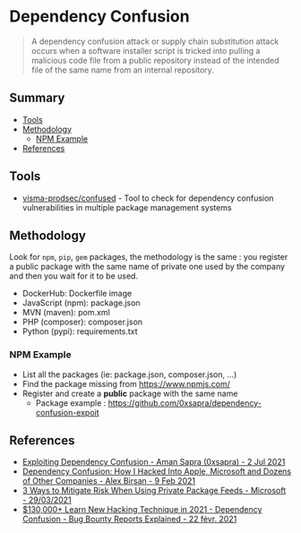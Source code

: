 # Dependency Confusion

> A dependency confusion attack or supply chain substitution attack occurs when a software installer script is tricked into pulling a malicious code file from a public repository instead of the intended file of the same name from an internal repository.

## Summary

* [Tools](#tools)
* [Methodology](#methodology)
    * [NPM Example](#npm-example)
* [References](#references)


## Tools

* [visma-prodsec/confused](https://github.com/visma-prodsec/confused) - Tool to check for dependency confusion vulnerabilities in multiple package management systems 


## Methodology

Look for `npm`, `pip`, `gem` packages, the methodology is the same : you register a public package with the same name of private one used by the company and then you wait for it to be used.

* DockerHub: Dockerfile image
* JavaScript (npm): package.json
* MVN (maven): pom.xml
* PHP (composer): composer.json
* Python (pypi): requirements.txt

### NPM Example

* List all the packages (ie: package.json, composer.json, ...)
* Find the package missing from https://www.npmjs.com/
* Register and create a **public** package with the same name
    * Package example : https://github.com/0xsapra/dependency-confusion-expoit


## References

- [Exploiting Dependency Confusion - Aman Sapra (0xsapra) - 2 Jul 2021](https://0xsapra.github.io/website//Exploiting-Dependency-Confusion)
- [Dependency Confusion: How I Hacked Into Apple, Microsoft and Dozens of Other Companies - Alex Birsan - 9 Feb 2021](https://medium.com/@alex.birsan/dependency-confusion-4a5d60fec610)
- [3 Ways to Mitigate Risk When Using Private Package Feeds - Microsoft - 29/03/2021](https://web.archive.org/web/20210210121930/https://azure.microsoft.com/en-gb/resources/3-ways-to-mitigate-risk-using-private-package-feeds/)
- [$130,000+ Learn New Hacking Technique in 2021 - Dependency Confusion - Bug Bounty Reports Explained - 22 févr. 2021](https://www.youtube.com/watch?v=zFHJwehpBrU)